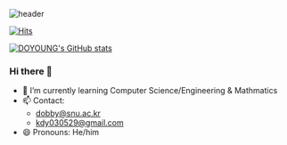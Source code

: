 ![header](https://capsule-render.vercel.app/api?type=waving&color=timeGradient&height=300&section=header&text=Welcome%20to%20chocobear's%20profile!&fontSize=50&fontColor=ffffff8e)

[![Hits](https://hits.seeyoufarm.com/api/count/incr/badge.svg?url=https%3A%2F%2Fgithub.com%2Fchoco-bear&count_bg=%2379C83D&title_bg=%23555555&icon=github.svg&icon_color=%23E7E7E7&title=GITHUB&edge_flat=false)](https://hits.seeyoufarm.com)

[![DOYOUNG's GitHub stats](https://github-readme-stats.vercel.app/api?username=choco-bear&include_all_commits=true&theme=nord&hide_border=true&count_private=true)](https://github.com/choco-bear/github-readme-stats)

### Hi there 👋
- 🌱 I’m currently learning Computer Science/Engineering & Mathmatics
- 📫 Contact:
  - dobby@snu.ac.kr
  - kdy030529@gmail.com
- 😄 Pronouns: He/him

